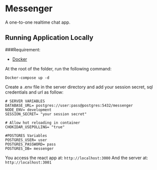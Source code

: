 # Messenger

A one-to-one realtime chat app.

## Running Application Locally

###Requirement:
- [Docker](https://docs.docker.com/get-docker/)

At the root of the folder, run the following command:
```
Docker-compose up -d
```

Create a .env file in the server directory and add your session secret, sql credentials and url as follow:

```
# SERVER VARIABLES
DATABASE_URL= postgres://user:pass@postgres:5432/messenger
NODE_ENV= development
SESSION_SECRET= "your session secret"

# Allow hot reloading in container
CHOKIDAR_USEPOLLING= "true"

#POSTGRES Variables
POSTGRES_USER= user
POSTGRES_PASSWORD= pass
POSTGRES_DB= messenger

```


You access the react app at: `http://localhost:3000`
And the server at: `http://localhost:3001`
